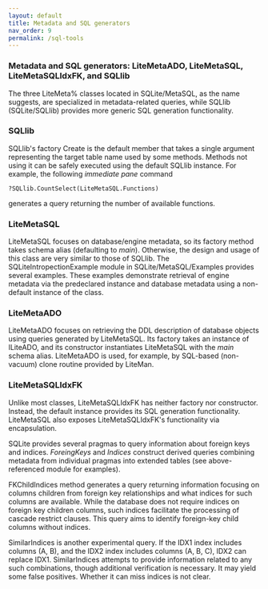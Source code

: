 ```yaml
---
layout: default
title: Metadata and SQL generators
nav_order: 9
permalink: /sql-tools
---
```


### Metadata and SQL generators: LiteMetaADO, LiteMetaSQL, LiteMetaSQLIdxFK, and SQLlib

The three LiteMeta% classes located in SQLite/MetaSQL, as the name suggests, are specialized in metadata-related queries, while SQLlib (SQLite/SQLlib) provides more generic SQL generation functionality.

### SQLlib

SQLlib's factory Create is the default member that takes a single argument representing the target table name used by some methods. Methods not using it can be safely executed using the default SQLlib instance. For example, the following *immediate pane* command

`?SQLlib.CountSelect(LiteMetaSQL.Functions)`

generates a query returning the number of available functions.

### LiteMetaSQL

LiteMetaSQL focuses on database/engine metadata, so its factory method takes schema alias (defaulting to *main*). Otherwise, the design and usage of this class are very similar to those of SQLlib. The SQLiteIntropectionExample module in SQLite/MetaSQL/Examples provides several examples. These examples demonstrate retrieval of engine metadata via the predeclared instance and database metadata using a non-default instance of the class.

### LiteMetaADO

LiteMetaADO focuses on retrieving the DDL description of database objects using queries generated by LiteMetaSQL. Its factory takes an instance of ILiteADO, and its constructor instantiates LiteMetaSQL with the *main* schema alias. LiteMetaADO is used, for example, by SQL-based (non-vacuum) clone routine provided by LiteMan.

### LiteMetaSQLIdxFK

Unlike most classes, LiteMetaSQLIdxFK has neither factory nor constructor. Instead, the default instance provides its SQL generation functionality. LiteMetaSQL also exposes LiteMetaSQLIdxFK's functionality via encapsulation.

SQLite provides several pragmas to query information about foreign keys and indices. *ForeingKeys* and *Indices* construct derived queries combining metadata from individual pragmas into extended tables (see above-referenced module for examples).

FKChildIndices method generates a query returning information focusing on columns children from foreign key relationships and what indices for such columns are available. While the database does not require indices on foreign key children columns, such indices facilitate the processing of cascade restrict clauses. This query aims to identify foreign-key child columns without indices.

SimilarIndices is another experimental query. If the IDX1 index includes columns (A, B), and the IDX2 index includes columns (A, B, C), IDX2 can replace IDX1. SimilarIndices attempts to provide information related to any such combinations, though additional verification is necessary. It may yield some false positives. Whether it can miss indices is not clear.
